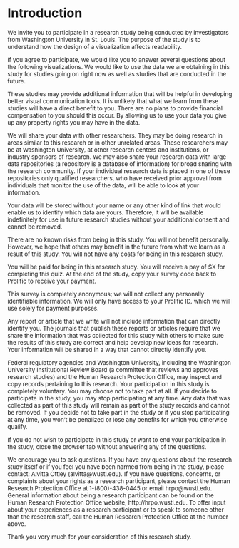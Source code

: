 # Introduction

<p style="font-size: 13px">We invite you to participate in a research study being conducted by investigators from Washington University in St. Louis. The purpose of the study is to understand how the design of a visualization affects readability.</p>

<p style="font-size: 13px">If you agree to participate, we would like you to answer several questions about the following visualizations. We would like to use the data we are obtaining in this study for studies going on right now as well as studies that are conducted in the future.</p>

<p style="font-size: 13px">These studies may provide additional information that will be helpful in developing better visual communication tools. It is unlikely that what we learn from these studies will have a direct benefit to you. There are no plans to provide financial compensation to you should this occur. By allowing us to use your data you give up any property rights you may have in the data.</p>

<p style="font-size: 13px">We will share your data with other researchers. They may be doing research in areas similar to this research or in other unrelated areas. These researchers may be at Washington University, at other research centers and institutions, or industry sponsors of research. We may also share your research data with large data repositories (a repository is a database of information) for broad sharing with the research community. If your individual research data is placed in one of these repositories only qualified researchers, who have received prior approval from individuals that monitor the use of the data, will be able to look at your information.</p>

<p style="font-size: 13px">Your data will be stored without your name or any other kind of link that would enable us to identify which data are yours. Therefore, it will be available indefinitely for use in future research studies without your additional consent and cannot be removed.</p>

<p style="font-size: 13px">There are no known risks from being in this study. You will not benefit personally. However, we hope that others may benefit in the future from what we learn as a result of this study. You will not have any costs for being in this research study.</p>

<p style="font-size: 13px">You will be paid for being in this research study. You will receive a pay of $X for completing this quiz. At the end of the study, copy your survey code back to Prolific to receive your payment.</p>

<p style="font-size: 13px">This survey is completely anonymous; we will not collect any personally identifiable information. We will only have access to your Prolific ID, which we will use solely for payment purposes.</p>

<p style="font-size: 13px">Any report or article that we write will not include information that can directly identify you. The journals that publish these reports or articles require that we share the information that was collected for this study with others to make sure the results of this study are correct and help develop new ideas for research. Your information will be shared in a way that cannot directly identify you.</p>

<p style="font-size: 13px">Federal regulatory agencies and Washington University, including the Washington University Institutional Review Board (a committee that reviews and approves research studies) and the Human Research Protection Office, may inspect and copy records pertaining to this research. Your participation in this study is completely voluntary. You may choose not to take part at all. If you decide to participate in the study, you may stop participating at any time. Any data that was collected as part of this study will remain as part of the study records and cannot be removed. If you decide not to take part in the study or if you stop participating at any time, you won’t be penalized or lose any benefits for which you otherwise qualify.</p>

<p style="font-size: 13px">If you do not wish to participate in this study or want to end your participation in the study, close the browser tab without answering any of the questions.</p>

<p style="font-size: 13px">We encourage you to ask questions. If you have any questions about the research study itself or if you feel you have been harmed from being in the study, please contact: Alvitta Ottley (alvitta@wustl.edu). If you have questions, concerns, or complaints about your rights as a research participant, please contact the Human Research Protection Office at 1-(800)-438-0445 or email hrpo@wustl.edu. General information about being a research participant can be found on the Human Research Protection Office website, http://hrpo.wustl.edu. To offer input about your experiences as a research participant or to speak to someone other than the research staff, call the Human Research Protection Office at the number above.</p>

<p style="font-size: 13px">Thank you very much for your consideration of this research study.</p>